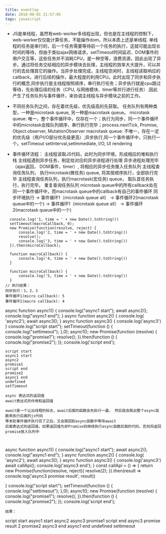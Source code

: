 ```yaml
---
title: eventlop
date: 2018-08-01 21:57:05
tags: javascript
---
```


* JS是单线程，虽然有web-worker多线程出现，但也是在主线程的控制下，web-worker仅仅能计算任务，不能操作dom，所以本质上还是单线程.
单线程的任务是串行的，后一个任务需要等待前一个任务的执行，这就可能出现长时间的等待，但由于类似ajax网络请求，setTimeout时间延迟、DOM事件的用户交互等，这些任务并不消耗CPU，是一种空等，浪费资源，因此出现了异步。通过将任务交给相应的异步模块去处理，主线程的效率大大提升，可以并行的去处理其它的操作。当异步处理完成，主线程空闲时，主线程读取响应的callback，进行后续的操作，最大程度的利用CPU。此时出现了同步和异步执行的概念,同步执行是主线程按照顺序，串行执行任务；异步执行就是cpu跳过等待，先处理后续的任务（CPU, 与网络模块、timer等并行进行任务）.因此产生了任务队列与事件循环，来协调主线程与异步模块之前的工作。
* 不同任务队列之间，存在着优先级，优先级高的先获取。
任务队列有两种类型，一种是microtask queue, 另一种是macrotask queue。
microtask queue:
  唯一，整个事件循环中，仅存在一个；执行为同步，同一个事件循环中的microtask会按队列顺序，串行执行完毕；process.nextTick, Promise, Object.observer, MutationObserver
macrotask queue:
  不唯一，存在一定的优先级（用户I/O部分优先级更高）;异步执行,同一个事件循环中，只执行一个。setTimeout setInterval,setImmediate, I/O, UI rendering

* 事件循环流程：
主线程读取JS代码，此时为同步环境，形成相应的堆和执行栈
主线程遇到异步任务，制定给对应的异步进程进行处理
异步进程处理完毕（ajax返回， DOM事件，timer）, 将相应的异步任务推入任务队列
主线程查询任务队列， 执行microtask(微任务) queue, 将其按顺序执行，全部执行完毕
主线程查询任务队列，执行macrotask(宏任务) queue， 取队首任务执行，执行完毕。
重复查询任务队列
microtask queue中的所有callback处在同一个事件循环中，而macrotask queue中的callback有自己的事件循环
同步环境执行 -> 事件循环1（microtask queue all） -> 事件循环2(macrotask queue中的一个) -> 事件循环1（microtask queue all）
-> 事件循环2(macrotask queue中的一个)

```
  console.log('1, time = ' + new Date().toString())
  setTimeout(macroCallback, 0);
  new Promise(function(resolve, reject) {
      console.log('2, time = ' + new Date().toString())
      resolve();
      console.log('3, time = ' + new Date().toString())
  }).then(microCallback);

  function macroCallback() {
      console.log('4, time = ' + new Date().toString())
  }

  function microCallback() {
      console.log('5, time = ' + new Date().toString())
  }
// 执行结果：
同步执行：1，2，3
事件循环1(micro callback): 5
事件循环2(macro callback): 4

```
  async function async1() {
      console.log("async1 start");
      await  async2();
      console.log("async1 end");
   }
  async  function async2() {
     console.log( 'async2');
     await async3();
  }
  async function async3() {
     console.log('async3')
  }
  console.log("script start");
  setTimeout(function () {
      console.log("settimeout");
  },0);
  async1();
  new Promise(function (resolve) {
      console.log("promise1");
      resolve();
  }).then(function () {
      console.log("promise2");
  });
  console.log('script end');

```
script start
async1 start
async2
promise1
script end
promise2
async1 end
undefined
setTimeout

async 表达式的返回值
await表达式的作用和返回值

await是一个让出线程的标志，await后面的函数会先执行一遍， 然后就会跳出整个async函数来执行后面的js代码
等本轮事件循环执行完了之后，又会跳回到async函数中等待await
后面表达式的返回值，如果返回值为非Promise则继续执行async函数后面的代码，否则将返回promise放入队列中



```
  async function async1() {
      console.log("async1 start");
      await  async2();
      console.log("async1 end");
   }
  async  function async2() {
     console.log( 'async2');
     await async3();
  }
  async function async3() {
     console.log('async3')
     await callApi();
     console.log('async3 end'); 
  }
const callApi = () => {
return new Promise(function(resolve, reject){
  resolve(2);
}).then(result => console.log('async3 promise result', result))

}
  console.log("script start");
  setTimeout(function () {
      console.log("settimeout");
  },0);
  async1();
  new Promise(function (resolve) {
      console.log("promise1");
      resolve();
  }).then(function () {
      console.log("promise2");
  });
  console.log('script end');

```
结果：
```
script start
async1 start
async2
async3
promise1
script end
async3 promise result 2
promise2
async3 end
async1 end
undefined
settimeout
```
